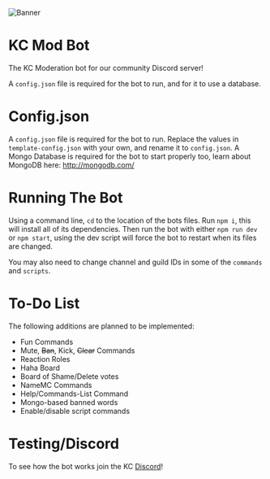![Banner](https://i.imgur.com/DjFBHsG.png)

# KC Mod Bot
The KC Moderation bot for our community Discord server!

A `config.json` file is required for the bot to run, and for it to use a database.


# Config.json
A `config.json` file is required for the bot to run. Replace the values in `template-config.json` with your own, and rename it to `config.json`.
A Mongo Database is required for the bot to start properly too, learn about MongoDB here: http://mongodb.com/

# Running The Bot
Using a command line, `cd` to the location of the bots files. Run `npm i`, this will install all of its dependencies. Then run the bot with either `npm run dev` or `npm start`, using the dev script will force the bot to restart when its files are changed.

You may also need to change channel and guild IDs in some of the `commands` and `scripts`.

# To-Do List
The following additions are planned to be implemented:

 * Fun Commands
 * Mute, ~~Ban~~, Kick, ~~Clear~~ Commands
 * Reaction Roles
 * Haha Board
 * Board of Shame/Delete votes
 * NameMC Commands
 * Help/Commands-List Command
 * Mongo-based banned words
 * Enable/disable script commands


# Testing/Discord
To see how the bot works join the KC [Discord](https://discord.gg/vEMr42p)!
